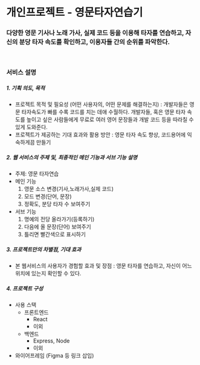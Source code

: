 # 개인프로젝트 - 영문타자연습기

### 다양한 영문 기사나 노래 가사, 실제 코드 등을 이용해 타자를 연습하고, 자신의 분당 타자 속도를 확인하고, 이용자들 간의 순위를 파악한다.

<br>

### **서비스 설명**

##### 1. 기획 의도, 목적
- 프로젝트 목적 및 필요성 (어떤 사용자의, 어떤 문제를 해결하는지) : 개발자들은 영문 타자속도가 빠를 수록 코드를 치는 데애 수월하다. 개발자들, 혹은 영문 타자 속도를 높이고 싶은 사람들에게 무료로 여러 영어 문장들과 개발 코드 등을 따라칠 수 있게 도와준다.
- 프로젝트가 제공하는 기대 효과와 활용 방안 : 영문 타자 속도 향상, 코드용어에 익숙하게끔 만들기

##### 2. 웹 서비스의 주제 및, 최종적인 메인 기능과 서브 기능 설명
- 주제: 영문 타자연습
- 메인 기능
   1. 영문 소스 변경(기사,노래가사,실제 코드)
   2. 모드 변경(단어, 문장)
   3. 정확도, 분당 타자 수 보여주기
- 서브 기능
   1. 명예의 전당 올라가기(등록하기)
   2. 다음에 올 문장(단어) 보여주기
   3. 틀리면 빨간색으로 표시하기

##### 3. 프로젝트만의 차별점, 기대 효과
- 본 웹서비스의 사용자가 경험할 효과 및 장점 : 영문 타자를 연습하고, 자신이 어느 위치에 있는지 확인할 수 있다.

##### 4. 프로젝트 구성
- 사용 스택
  - 프론트엔드
    - React
    - 이외
  - 백엔드
    - Express, Node
    - 이외
- 와이어프레임 (Figma 등 링크 삽입)

